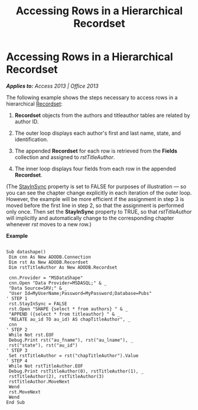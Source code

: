 ﻿---
title: Accessing Rows in a Hierarchical Recordset
TOCTitle: Accessing Rows in a Hierarchical Recordset
ms:assetid: db59b152-b780-539c-17ef-462e8adfb26e
ms:mtpsurl: https://msdn.microsoft.com/en-us/library/JJ250106(v=office.15)
ms:contentKeyID: 48548104
ms.date: 09/18/2015
mtps_version: v=office.15
---

# Accessing Rows in a Hierarchical Recordset


_**Applies to:** Access 2013 | Office 2013_

The following example shows the steps necessary to access rows in a hierarchical [Recordset](recordset-object-ado.md):

1.  **Recordset** objects from the authors and titleauthor tables are related by author ID.

2.  The outer loop displays each author's first and last name, state, and identification.

3.  The appended **Recordset** for each row is retrieved from the **Fields** collection and assigned to *rstTitleAuthor*.

4.  The inner loop displays four fields from each row in the appended **Recordset**.

(The [StayInSync](stayinsync-property-ado.md) property is set to FALSE for purposes of illustration — so you can see the chapter change explicitly in each iteration of the outer loop. However, the example will be more efficient if the assignment in step 3 is moved before the first line in step 2, so that the assignment is performed only once. Then set the **StayInSync** property to TRUE, so that *rstTitleAuthor* will implicitly and automatically change to the corresponding chapter whenever *rst* moves to a new row.)

**Example**

``` 
 
Sub datashape() 
 Dim cnn As New ADODB.Connection 
 Dim rst As New ADODB.Recordset 
 Dim rstTitleAuthor As New ADODB.Recordset 
 
 cnn.Provider = "MSDataShape" 
 cnn.Open "Data Provider=MSDASQL;" & _ 
 "Data Source=SRV;" & _ 
 "User Id=MyUserName;Password=MyPassword;Database=Pubs" 
' STEP 1 
 rst.StayInSync = FALSE 
 rst.Open "SHAPE {select * from authors} " & _ 
 "APPEND ({select * from titleauthor} " & _ 
 "RELATE au_id TO au_id) AS chapTitleAuthor", _ 
 cnn 
' STEP 2 
 While Not rst.EOF 
 Debug.Print rst("au_fname"), rst("au_lname"), _ 
 rst("state"), rst("au_id") 
' STEP 3 
 Set rstTitleAuthor = rst("chapTitleAuthor").Value 
' STEP 4 
 While Not rstTitleAuthor.EOF 
 Debug.Print rstTitleAuthor(0), rstTitleAuthor(1), _ 
 rstTitleAuthor(2), rstTitleAuthor(3) 
 rstTitleAuthor.MoveNext 
 Wend 
 rst.MoveNext 
 Wend 
End Sub 
```

